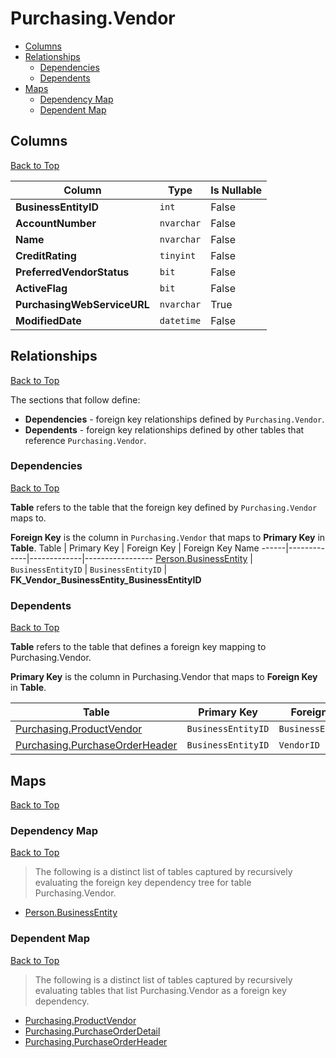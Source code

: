 # Purchasing.Vendor

* [Columns](#columns)
* [Relationships](#relationships)
    * [Dependencies](#dependencies)
    * [Dependents](#dependents)
* [Maps](#maps)
    * [Dependency Map](#dependency-map)
    * [Dependent Map](#dependent-map)

## Columns
[Back to Top](#purchasingvendor)

Column | Type | Is Nullable
-------|------|------------
**BusinessEntityID** | `int` | False
**AccountNumber** | `nvarchar` | False
**Name** | `nvarchar` | False
**CreditRating** | `tinyint` | False
**PreferredVendorStatus** | `bit` | False
**ActiveFlag** | `bit` | False
**PurchasingWebServiceURL** | `nvarchar` | True
**ModifiedDate** | `datetime` | False

## Relationships
[Back to Top](#purchasingvendor)


The sections that follow define:
* **Dependencies** - foreign key relationships defined by `Purchasing.Vendor`.
* **Dependents** - foreign key relationships defined by other tables that reference `Purchasing.Vendor`.

### Dependencies
[Back to Top](#purchasingvendor)


**Table** refers to the table that the foreign key defined by `Purchasing.Vendor` maps to.

**Foreign Key** is the column in `Purchasing.Vendor` that maps to **Primary Key** in **Table**.
Table | Primary Key | Foreign Key | Foreign Key Name
------|-------------|-------------|-----------------
[Person.BusinessEntity](../Person/BusinessEntity.md) | `BusinessEntityID` | `BusinessEntityID` | **FK_Vendor_BusinessEntity_BusinessEntityID**

### Dependents
[Back to Top](#purchasingvendor)

**Table** refers to the table that defines a foreign key mapping to Purchasing.Vendor.

**Primary Key** is the column in Purchasing.Vendor that maps to **Foreign Key** in **Table**.

Table | Primary Key | Foreign Key | Foreign Key Name
------|-------------|-------------|-----------------
[Purchasing.ProductVendor](./ProductVendor.md) | `BusinessEntityID` | `BusinessEntityID` | **FK_ProductVendor_Vendor_BusinessEntityID**
[Purchasing.PurchaseOrderHeader](./PurchaseOrderHeader.md) | `BusinessEntityID` | `VendorID` | **FK_PurchaseOrderHeader_Vendor_VendorID**

## Maps
[Back to Top](#purchasingvendor)

### Dependency Map
[Back to Top](#purchasingvendor)

> The following is a distinct list of tables captured by recursively evaluating the foreign key dependency tree for table Purchasing.Vendor.

* [Person.BusinessEntity](../Person/BusinessEntity.md)

### Dependent Map
[Back to Top](#purchasingvendor)

> The following is a distinct list of tables captured by recursively evaluating tables that list Purchasing.Vendor as a foreign key dependency.

* [Purchasing.ProductVendor](./ProductVendor.md)
* [Purchasing.PurchaseOrderDetail](./PurchaseOrderDetail.md)
* [Purchasing.PurchaseOrderHeader](./PurchaseOrderHeader.md)

